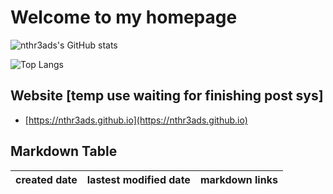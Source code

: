 # Welcome to my homepage

![nthr3ads's GitHub stats](https://github-readme-stats.vercel.app/api?username=nthr3ads&count_private=true&theme=dark)

![Top Langs](https://github-readme-stats.vercel.app/api/top-langs?username=nthr3ads&layout=compact&count_private=true&theme=dark)

## Website [temp use waiting for finishing post sys]
- [https://nthr3ads.github.io](https://nthr3ads.github.io)

## Markdown Table 


|created date|lastest modified date|markdown links|
|-|-|-|
